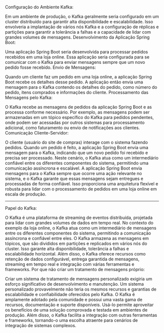 Configuração do Ambiente Kafka:

Em um ambiente de produção, o Kafka geralmente seria configurado em um cluster distribuído para garantir alta disponibilidade e escalabilidade.
Isso envolveria a implantação de vários nós Kafka e a configuração de réplicas e partições para garantir a tolerância a falhas e a capacidade de lidar com grandes volumes de mensagens.
Desenvolvimento da Aplicação Spring Boot:

Uma aplicação Spring Boot seria desenvolvida para processar pedidos recebidos em uma loja online.
Essa aplicação seria configurada para se comunicar com o Kafka para enviar mensagens sempre que um novo pedido fosse recebido.
Envio de Mensagens:

Quando um cliente faz um pedido em uma loja online, a aplicação Spring Boot recebe os detalhes desse pedido.
A aplicação então envia uma mensagem para o Kafka contendo os detalhes do pedido, como número do pedido, itens comprados e informações do cliente.
Processamento das Mensagens pelo Kafka:

O Kafka recebe as mensagens de pedidos da aplicação Spring Boot e as processa conforme necessário.
Por exemplo, as mensagens podem ser armazenadas em um tópico específico do Kafka para pedidos pendentes, onde podem ser acessadas por outros sistemas para processamento adicional, como faturamento ou envio de notificações aos clientes.
Comunicação Cliente-Servidor:

O cliente (usuário do site de compras) interage com o sistema fazendo pedidos.
Quando um pedido é feito, a aplicação Spring Boot envia uma mensagem para o Kafka, indicando que um novo pedido foi recebido e precisa ser processado.
Neste cenário, o Kafka atua como um intermediário confiável entre os diferentes componentes do sistema, permitindo uma comunicação assíncrona e escalável. A aplicação Spring Boot envia mensagens para o Kafka sempre que ocorre uma ação relevante no sistema, 
e o Kafka garante que essas mensagens sejam entregues e processadas de forma confiável. Isso proporciona uma arquitetura flexível e robusta para lidar com o processamento de pedidos em uma loja online em escala de produção.

-------------------------------------------------------------------------------------------------------------------------------------

Papel do Kafka:

O Kafka é uma plataforma de streaming de eventos distribuída, projetada para lidar com grandes volumes de dados em tempo real.
No contexto do exemplo da loja online, o Kafka atua como um intermediário de mensagens entre os diferentes componentes do sistema, permitindo a comunicação assíncrona e confiável entre eles.
O Kafka armazena as mensagens em tópicos, que são divididos em partições e replicados em vários nós do cluster. Isso garante alta disponibilidade, tolerância a falhas e escalabilidade horizontal.
Além disso, o Kafka oferece recursos como retenção de dados configurável, entrega garantida de mensagens, streaming em tempo real e integração com várias ferramentas e frameworks.
Por que não criar um tratamento de mensagens próprio:

Criar um sistema de tratamento de mensagens personalizado exigiria um esforço significativo de desenvolvimento e manutenção.
Um sistema personalizado provavelmente não teria os mesmos recursos e garantias de escalabilidade e confiabilidade oferecidos pelo Kafka.
O Kafka é amplamente adotado pela comunidade e possui uma vasta gama de recursos, documentação e suporte disponíveis. Usá-lo permite aproveitar os benefícios de uma solução comprovada e testada em ambientes de produção.
Além disso, o Kafka facilita a integração com outras ferramentas e frameworks, tornando-o uma escolha atraente para cenários de integração de sistemas complexos.
